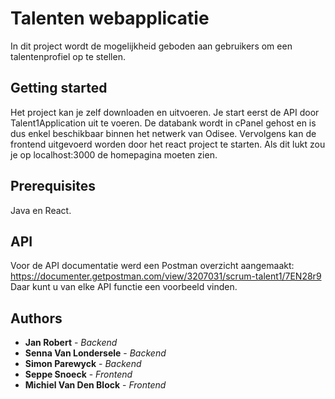# Talenten webapplicatie

In dit project wordt de mogelijkheid geboden aan gebruikers om een talentenprofiel op te stellen.

## Getting started

Het project kan je zelf downloaden en uitvoeren. Je start eerst de API door Talent1Application uit te voeren.
De databank wordt in cPanel gehost en is dus enkel beschikbaar binnen het netwerk van Odisee.
Vervolgens kan de frontend uitgevoerd worden door het react project te starten.
Als dit lukt zou je op localhost:3000 de homepagina moeten zien.

## Prerequisites

Java en React.

## API

Voor de API documentatie werd een Postman overzicht aangemaakt: https://documenter.getpostman.com/view/3207031/scrum-talent1/7EN28r9<br />
Daar kunt u van elke API functie een voorbeeld vinden.

## Authors

* **Jan Robert** - *Backend*
* **Senna Van Londersele** - *Backend*
* **Simon Parewyck** - *Backend*
* **Seppe Snoeck** - *Frontend*
* **Michiel Van Den Block** - *Frontend*